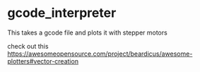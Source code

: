 # gcode_interpreter
This takes a gcode file and plots it with stepper motors

check out this https://awesomeopensource.com/project/beardicus/awesome-plotters#vector-creation
